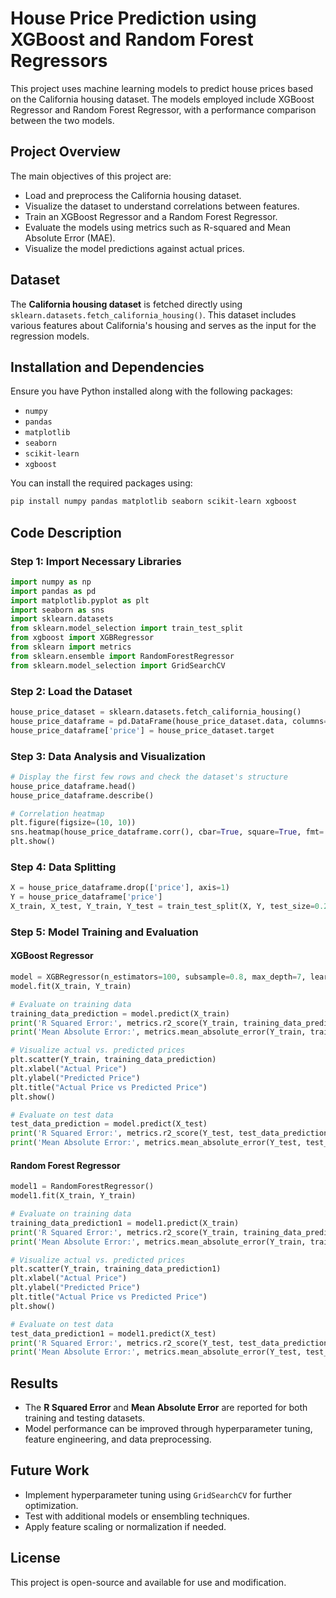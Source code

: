 # House Price Prediction using XGBoost and Random Forest Regressors

This project uses machine learning models to predict house prices based on the California housing dataset. The models employed include XGBoost Regressor and Random Forest Regressor, with a performance comparison between the two models.

## Project Overview
The main objectives of this project are:
- Load and preprocess the California housing dataset.
- Visualize the dataset to understand correlations between features.
- Train an XGBoost Regressor and a Random Forest Regressor.
- Evaluate the models using metrics such as R-squared and Mean Absolute Error (MAE).
- Visualize the model predictions against actual prices.

## Dataset
The **California housing dataset** is fetched directly using `sklearn.datasets.fetch_california_housing()`. This dataset includes various features about California's housing and serves as the input for the regression models.

## Installation and Dependencies
Ensure you have Python installed along with the following packages:
- `numpy`
- `pandas`
- `matplotlib`
- `seaborn`
- `scikit-learn`
- `xgboost`

You can install the required packages using:
```bash
pip install numpy pandas matplotlib seaborn scikit-learn xgboost
```

## Code Description
### Step 1: Import Necessary Libraries
```python
import numpy as np
import pandas as pd
import matplotlib.pyplot as plt
import seaborn as sns
import sklearn.datasets
from sklearn.model_selection import train_test_split
from xgboost import XGBRegressor
from sklearn import metrics
from sklearn.ensemble import RandomForestRegressor
from sklearn.model_selection import GridSearchCV
```

### Step 2: Load the Dataset
```python
house_price_dataset = sklearn.datasets.fetch_california_housing()
house_price_dataframe = pd.DataFrame(house_price_dataset.data, columns=house_price_dataset.feature_names)
house_price_dataframe['price'] = house_price_dataset.target
```

### Step 3: Data Analysis and Visualization
```python
# Display the first few rows and check the dataset's structure
house_price_dataframe.head()
house_price_dataframe.describe()

# Correlation heatmap
plt.figure(figsize=(10, 10))
sns.heatmap(house_price_dataframe.corr(), cbar=True, square=True, fmt='.1f', annot=True, annot_kws={'size': 8}, cmap='Blues')
plt.show()
```

### Step 4: Data Splitting
```python
X = house_price_dataframe.drop(['price'], axis=1)
Y = house_price_dataframe['price']
X_train, X_test, Y_train, Y_test = train_test_split(X, Y, test_size=0.2, random_state=2)
```

### Step 5: Model Training and Evaluation
#### XGBoost Regressor
```python
model = XGBRegressor(n_estimators=100, subsample=0.8, max_depth=7, learning_rate=0.1, gamma=0, colsample_bytree=0.8)
model.fit(X_train, Y_train)

# Evaluate on training data
training_data_prediction = model.predict(X_train)
print('R Squared Error:', metrics.r2_score(Y_train, training_data_prediction))
print('Mean Absolute Error:', metrics.mean_absolute_error(Y_train, training_data_prediction))

# Visualize actual vs. predicted prices
plt.scatter(Y_train, training_data_prediction)
plt.xlabel("Actual Price")
plt.ylabel("Predicted Price")
plt.title("Actual Price vs Predicted Price")
plt.show()

# Evaluate on test data
test_data_prediction = model.predict(X_test)
print('R Squared Error:', metrics.r2_score(Y_test, test_data_prediction))
print('Mean Absolute Error:', metrics.mean_absolute_error(Y_test, test_data_prediction))
```

#### Random Forest Regressor
```python
model1 = RandomForestRegressor()
model1.fit(X_train, Y_train)

# Evaluate on training data
training_data_prediction1 = model1.predict(X_train)
print('R Squared Error:', metrics.r2_score(Y_train, training_data_prediction1))
print('Mean Absolute Error:', metrics.mean_absolute_error(Y_train, training_data_prediction1))

# Visualize actual vs. predicted prices
plt.scatter(Y_train, training_data_prediction1)
plt.xlabel("Actual Price")
plt.ylabel("Predicted Price")
plt.title("Actual Price vs Predicted Price")
plt.show()

# Evaluate on test data
test_data_prediction1 = model1.predict(X_test)
print('R Squared Error:', metrics.r2_score(Y_test, test_data_prediction1))
print('Mean Absolute Error:', metrics.mean_absolute_error(Y_test, test_data_prediction1))
```

## Results
- The **R Squared Error** and **Mean Absolute Error** are reported for both training and testing datasets.
- Model performance can be improved through hyperparameter tuning, feature engineering, and data preprocessing.

## Future Work
- Implement hyperparameter tuning using `GridSearchCV` for further optimization.
- Test with additional models or ensembling techniques.
- Apply feature scaling or normalization if needed.

## License
This project is open-source and available for use and modification.
